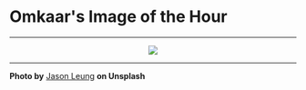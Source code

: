 # Omkaar's Image of the Hour

---

<div align="center">

<a href="https://unsplash.com/photos/a-basketball-hoop-catches-a-beautiful-rainbow-flare-gi3A9zlJwx8">
  <img src="https://images.unsplash.com/photo-1748092730230-6f1f13da51ca?crop=entropy&cs=tinysrgb&fit=max&fm=jpg&ixid=M3w3NjA2Nzh8MHwxfHJhbmRvbXx8fHx8fHx8fDE3NDk1NzQ4MDB8&ixlib=rb-4.1.0&q=80&w=1080" style="max-width:100%; height:auto;">
</a>



</div>

---

**Photo by** [Jason Leung](https://unsplash.com/@ninjason) **on Unsplash**
